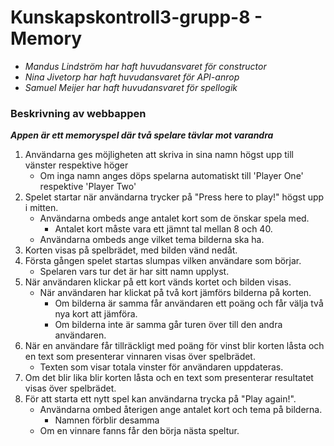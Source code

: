 # Kunskapskontroll3-grupp-8 - Memory
- _Mandus Lindström har haft huvudansvaret för constructor_<br>
- _Nina Jivetorp har haft huvudansvaret för API-anrop_ <br>
- _Samuel Meijer har haft huvudansvaret för spellogik_ <br>


### Beskrivning av webbappen
**_Appen är ett memoryspel där två spelare tävlar mot varandra_** <br>
1. Användarna ges möjligheten att skriva in sina namn högst upp till vänster respektive höger<br>
    - Om inga namn anges döps spelarna automatiskt till 'Player One' respektive 'Player Two'<br>
2. Spelet startar när användarna trycker på "Press here to play!" högst upp i mitten.<br>
    - Användarna ombeds ange antalet kort som de önskar spela med.
      - Antalet kort måste vara ett jämnt tal mellan 8 och 40.
    - Användarna ombeds ange vilket tema bilderna ska ha.
3. Korten visas på spelbrädet, med bilden vänd nedåt.
4. Första gången spelet startas slumpas vilken användare som börjar.
    - Spelaren vars tur det är har sitt namn upplyst.
5. När användaren klickar på ett kort vänds kortet och bilden visas.
    - När användaren har klickat på två kort jämförs bilderna på korten.
      - Om bilderna är samma får användaren ett poäng och får välja två nya kort att jämföra.
      - Om bilderna inte är samma går turen över till den andra användaren.
6. När en användare får tillräckligt med poäng för vinst blir korten låsta och en text som presenterar vinnaren visas över spelbrädet.
    - Texten som visar totala vinster för användaren uppdateras.
7. Om det blir lika blir korten låsta och en text som presenterar resultatet visas över spelbrädet.
8. För att starta ett nytt spel kan användarna trycka på "Play again!".
    - Användarna ombed återigen ange antalet kort och tema på bilderna.
        - Namnen förblir desamma
    - Om en vinnare fanns får den börja nästa speltur.
